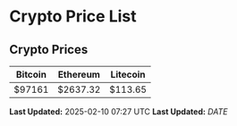 # Crypto Price List

## Crypto Prices
| Bitcoin | Ethereum | Litecoin |
| ------- | -------- | -------- |
| $97161 | $2637.32 | $113.65 |
**Last Updated:** 2025-02-10 07:27 UTC
**Last Updated:** $DATE$
